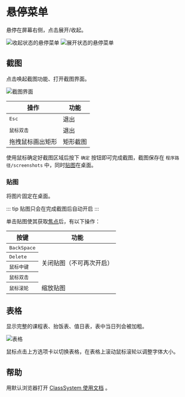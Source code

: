 # 悬停菜单

悬停在屏幕右侧，点击展开/收起。

<style>
    .img-div > p{
        display: inline;
    }
</style>
<div class="img-div">

![收起状态的悬停菜单](~public/img/popup-menu.png)

![展开状态的悬停菜单](~public/img/popup-menu-opened.png)

</div>

## 截图

点击唤起截图功能、打开截图界面。

![截图界面](~public/img/print-screen.png)

| 操作                | 功能     |
| ------------------- | -------- |
| <kbd>Esc</kbd>      | 退出     |
| <kbd>鼠标双击</kbd> | 退出     |
| 拖拽鼠标画出矩形    | 矩形截图 |

使用鼠标确定好截图区域后按下 `确定` 按钮即可完成截图，截图保存在 `程序路径/screenshots` 中，同时[贴图](#贴图)在桌面。

### 贴图

将图片固定在桌面。

::: tip
贴图只会在完成截图后自动开启
:::

单击贴图使其获取[焦点](//baike.baidu.com/item/焦点/10757381)后，有以下操作：

<style>
    .first-col {
        text-align: left;
    }
    .first-col > kbd {
        font-weight:normal;
    }
</style>

<table>
    <thead>
        <tr>
            <th>按键</th>
            <th>功能</th>
        </tr>
    </thead>
    <tbody>
        <tr>
            <th class="first-col"><kbd>BackSpace</kbd></th>
            <td rowspan=4> 关闭贴图（不可再次开启）</td>
        </tr>
        <tr>
            <th class="first-col"><kbd>Delete</kbd></th>
        </tr>
        <tr>
            <th class="first-col"><kbd>鼠标中键</kbd></th>
        </tr>
        <tr>
            <th class="first-col"><kbd>鼠标双击</kbd></th>
        </tr>
        <tr>
            <th class="first-col"><kbd>鼠标滚轮</kbd></th>
            <td>缩放贴图</td>
        </tr>
    </tbody>
</table>

## 表格

显示完整的课程表、抬饭表、值日表，表中当日列会被加粗。

![表格](~public/img/table-window.png)

鼠标点击上方选项卡以切换表格，在表格上滚动鼠标滚轮以调整字体大小。

## 帮助

用默认浏览器打开 [ClassSystem 使用文档](/) 。
